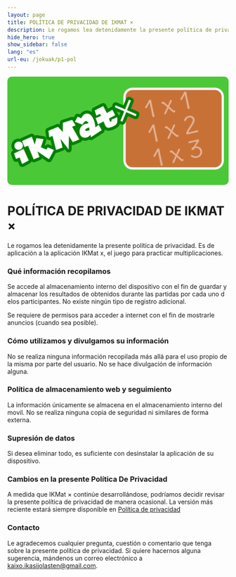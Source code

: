 ```yaml
---
layout: page
title: POLÍTICA DE PRIVACIDAD DE IKMAT ×
description: Le rogamos lea detenidamente la presente política de privacidad. Es de aplicación a la aplicación IKMat x, el juego para practicar multiplicaciones.
hide_hero: true
show_sidebar: false
lang: "es"
url-eu: /jokuak/p1-pol
---
```

<div class="columns is-centered">
    <div class="column is-4-desktop is-6-tablet  is-8-mobile">
        <img src="/img/google_play_imagen_1024_mult.png" style="border-radius: 10px"/>
    </div>
</div>

# POLÍTICA DE PRIVACIDAD DE IKMAT ×
Le rogamos lea detenidamente la presente política de privacidad. Es de aplicación a la aplicación IKMat x, el juego para practicar multiplicaciones.

### Qué información recopilamos
Se accede al almacenamiento interno del dispositivo con el fin de guardar y almacenar los resultados de obtenidos durante las partidas por cada uno d elos participantes. No existe ningún tipo de registro adicional.

Se requiere de permisos para acceder a internet con el fin de mostrarle anuncios (cuando sea posible).

### Cómo utilizamos y divulgamos su información
No se realiza ninguna información recopilada más allá para el uso propio de la misma por parte del usuario. No se hace divulgación de información alguna.

### Política de almacenamiento web y seguimiento
La información únicamente se almacena en el almacenamiento interno del movil. No se realiza ninguna copia de seguridad ni similares de forma externa.

### Supresión de datos
Si desea eliminar todo, es suficiente con desinstalar la aplicación de su dispositivo.

### Cambios en la presente Política De Privacidad
A medida que IKMat × continúe desarrollándose, podríamos decidir revisar la presente política de privacidad de manera ocasional. La versión más reciente estará siempre disponible en [Política de privacidad](/juegos/p1-pol)

### Contacto <i class="fas fa-envelope"></i>
Le agradecemos cualquier pregunta, cuestión o comentario que tenga sobre la presente política de privacidad. Si quiere hacernos alguna sugerencia, mándenos un correo electrónico a kaixo.ikasijolasten@gmail.com.